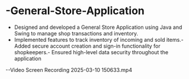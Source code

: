# -General-Store-Application
- Designed and developed a General Store Application using Java and Swing to manage shop transactions  and inventory.
- Implemented features to track inventory of incoming and sold items.- Added secure account creation and sign-in functionality for shopkeepers.- Ensured high-level data security throughout the application


--Video
Screen Recording 2025-03-10 150633.mp4
